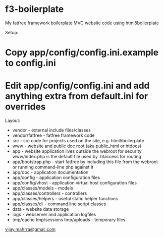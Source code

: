 f3-boilerplate
==============

My fatfree framework boilerplate MVC website code using html5boilerplate

Setup:
# Copy app/config/config.ini.example to config.ini
# Edit app/config/config.ini and add anything extra from default.ini for overrides

Layout:

* vendor - external include files/classes
* vendor/fatfree - fatfree framework code
* src - src code for projects used on the site, e.g. html5boilerplate
* www - website and public doc root (aka public_html or htdocs)
* app - website application lives outside the webroot for security www/index.php is the default file used by .htaccess for routing
* app/bootstrap.php - start fatfree by including this file from the webroot or running command-line php against it
* app/doc - application documentation
* app/config - application configuration files
* app/config/vhost - application virtual host configuration files
* app/classes/models - models
* app/classes/controllers - controllers
* app/classes/helpers - useful static helper functions
* app/classes/cli - command line script classes
* data - website data storage
* logs - webserver and application logfiles
* tmp/cache tmp/sessions tmp/uploads - temporary files

vijay.mahrra@gmail.com
